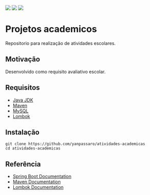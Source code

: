 <p align="left">
<img src="https://img.shields.io/github/contributors/yanpassaro/atividades-academicas?logo=github&color=brigthgren&style=flat-square">
<img src="https://img.shields.io/github/languages/count/yanpassaro/atividades-academicas?logo=github&style=flat-square">
<img src="https://img.shields.io/github/forks/yanpassaro/atividades-academicas?logo=github&style=flat-square">

# Projetos academicos

Repositorio para realização de atividades escolares.

## Motivação

Desenvolvido como requisito avaliativo escolar.

## Requisitos

+ [Java JDK](https://www.oracle.com/br/java/technologies/downloads/)
+ [Maven](https://maven.apache.org)
+ [MySQL](https://dev.mysql.com/downloads/mysql/)
+ [Lombok](https://projectlombok.org)

## Instalação

	git clone https://github.com/yanpassaro/atividades-academicas
	cd atividades-academicas
    
## Referência

+ [Spring Boot Documentation](https://docs.spring.io/spring-boot/docs/current/reference/html/)
+ [Maven Documentation](https://maven.apache.org/ref/3.8.6/)
+ [Lombok Documentation](https://projectlombok.org/features/)

